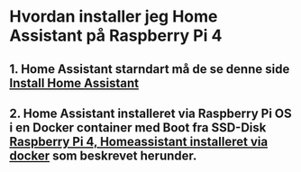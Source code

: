 # Hvordan installer jeg Home Assistant på  Raspberry Pi 4
## 1. Home Assistant starndart må de se denne side [Install Home Assistant](https://www.home-assistant.io/getting-started/)
## 2. Home Assistant installeret via Raspberry Pi OS i en Docker container med Boot fra SSD-Disk [Raspberry Pi 4, Homeassistant installeret via docker](https://github.com/mstedet/ESP32-2020/blob/master/Raspberry%20Pi%20Configuration/Rasberry%20Pi%204%20med%20docker%20og%20Homeassistant/Raspberry%20Pi%204%204GB%20Boot%20fra%20SSD.md#raspberry-pi-4-homeassistant-installeret-via-docker) som beskrevet herunder.